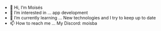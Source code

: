 - 👋 Hi, I’m Moisés
- 👀 I’m interested in ... app development
- 🌱 I’m currently learning ... New technologies and I try to keep up to date
- 📫 How to reach me ... My Discord: moisba

<!---
moisba is a ✨ special ✨ repository because its `README.md` (this file) appears on your GitHub profile.
You can click the Preview link to take a look at your changes.
--->
